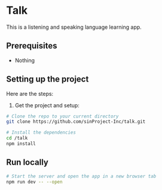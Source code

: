# Talk

This is a listening and speaking language learning app.

## Prerequisites

- Nothing

## Setting up the project

Here are the steps:

1. Get the project and setup:

```bash
# Clone the repo to your current directory
git clone https://github.com/sinProject-Inc/talk.git

# Install the dependencies
cd /talk
npm install
```

## Run locally

```bash
# Start the server and open the app in a new browser tab
npm run dev -- --open
```
